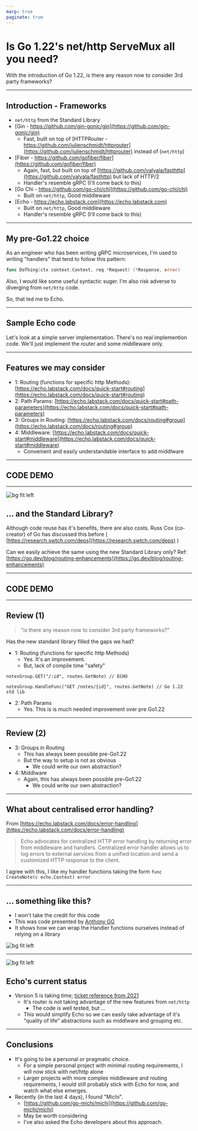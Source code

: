```yaml
---
marp: true
paginate: true
---
```


# Is Go 1.22's net/http ServeMux all you need?

With the introduction of Go 1.22, is there any reason now to consider 3rd party frameworks?

---

## Introduction - Frameworks

- `net/http` from the Standard Library
- [Gin - https://github.com/gin-gonic/gin](https://github.com/gin-gonic/gin)
  - Fast, built on top of [HTTPRouter - https://github.com/julienschmidt/httprouter](https://github.com/julienschmidt/httprouter) instead of (`net/http`)
- [Fiber - https://github.com/gofiber/fiber](https://github.com/gofiber/fiber)
  - Again, fast, but built on top of [https://github.com/valyala/fasthttp](https://github.com/valyala/fasthttp) but lack of HTTP/2
  - Handler's resemble gRPC (I'll come back to this)
- [Go Chi - https://github.com/go-chi/chi](https://github.com/go-chi/chi)
  - Built on `net/http`, Good middleware
- [Echo - https://echo.labstack.com](https://echo.labstack.com)
  - Built on `net/http`, Good middleware
  - Handler's resemble gRPC (I'll come back to this)

---

## My pre-Go1.22 choice

As an engineer who has been writing gRPC microservices, I'm used to writing "handlers" that tend to follow this pattern:

```go
func DoThing(ctx context.Context, req *Request) (*Response, error)
```

Also, I would like some useful syntactic suger. I'm also risk adverse to diverging from `net/http` code.

So, that led me to Echo.

---

## Sample Echo code

Let's look at a simple server implementation.
There's no real implemention code. We'll just implement the router and some middleware only.

---

## Features we may consider

- 1: Routing (functions for specific http Methods): [https://echo.labstack.com/docs/quick-start#routing](https://echo.labstack.com/docs/quick-start#routing)
- 2: Path Params: [https://echo.labstack.com/docs/quick-start#path-parameters](https://echo.labstack.com/docs/quick-start#path-parameters)
- 3: Groups in Routing: [https://echo.labstack.com/docs/routing#group](https://echo.labstack.com/docs/routing#group)
- 4: Middleware: [https://echo.labstack.com/docs/quick-start#middleware](https://echo.labstack.com/docs/quick-start#middleware)
  - Convenient and easily understandable interface to add middlware

---

## CODE DEMO

---
![bg fit left](./goblog-20240213-0001.png)

## ... and the Standard Library?

Although code reuse has it's benefits, there are also costs. Russ Cox (co-creator) of Go has discussed this before ( [https://research.swtch.com/deps](https://research.swtch.com/deps) )

Can we easily achieve the same using the new Standard Library only?
Ref: [https://go.dev/blog/routing-enhancements](https://go.dev/blog/routing-enhancements)

---

## CODE DEMO

---

## Review (1)

> "is there any reason now to consider 3rd party frameworks?"

Has the new standard library filled the gaps we had?

- 1: Routing (functions for specific http Methods)
  - Yes. It's an improvement.
  - But, lack of compile time "safety"

```golang
notesGroup.GET("/:id", routes.GetNote) // ECHO

notesGroup.HandleFunc("GET /notes/{id}", routes.GetNote) // Go 1.22 std lib
```

- 2: Path Params
  - Yes. This is is much needed improvement over pre Go1.22

---

## Review (2)

- 3: Groups in Routing
  - This has always been possible pre-Go1.22
  - But the way to setup is not as obvious
    - We could write our own abstraction?
- 4: Middlware
  - Again, this has always been possible pre-Go1.22
    - We could write our own abstraction?

---

## What about centralised error handling?

From [https://echo.labstack.com/docs/error-handling](https://echo.labstack.com/docs/error-handling)

> Echo advocates for centralized HTTP error handling by returning error from middleware and handlers. Centralized error handler allows us to log errors to external services from a unified location and send a customized HTTP response to the client.

I agree with this, I like my handler functions taking the form `func CreateNote(c echo.Context) error`

---

## ... something like this?

- I won't take the credit for this code
- This was code presented by [Anthony GG](https://youtu.be/aS1cJfQ-LrQ?si=yNIrI3bBawTLDg-e&t=392)
- It shows how we can wrap the Handler functions ourselves instead of relying on a library

![bg fit left](./centralised_error.png)

---

![bg fit left](./echo_code.png)

## Echo's current status

- Version 5 is taking time; [ticket reference from 2021](https://github.com/labstack/echo/discussions/2000)
  - It's router is not taking advantage of the new features from `net/http`
    - The code is well tested, but ...
  - This would simplify Echo so we can easily take advantage of it's "quality of life" abstractions such as middlware and grouping etc.

---

## Conclusions

- It's going to be a personal or pragmatic choice.
  - For a simple personal project with minimal routing requirements, I will now stick with net/http alone
  - Larger projects with more complex middleware and routing requirements, I would still probably stick with Echo for now, and watch what else emerges.
- Recently (in the last 4 days), I found "Michi".
  - [https://github.com/go-michi/michi](https://github.com/go-michi/michi)
  - May be worth considering
  - I've also asked the Echo developers about this approach.
